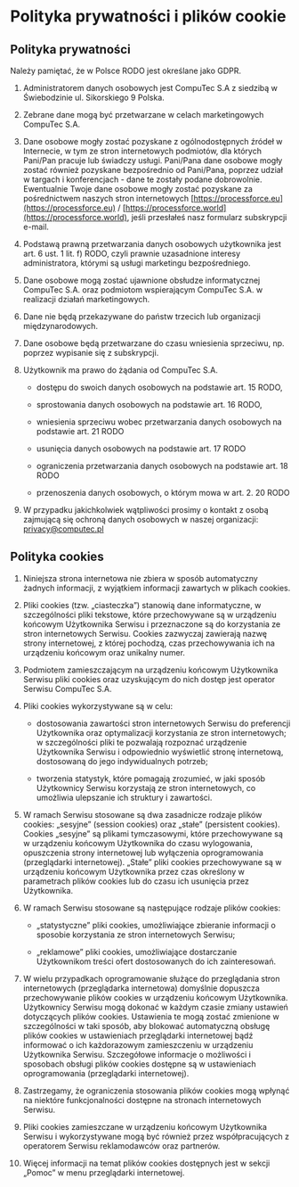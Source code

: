 # Polityka prywatności i plików cookie

## Polityka prywatności

Należy pamiętać, że w Polsce RODO jest określane jako GDPR.

1. Administratorem danych osobowych jest CompuTec S.A z siedzibą w Świebodzinie ul. Sikorskiego 9 Polska.

2. Zebrane dane mogą być przetwarzane w celach marketingowych CompuTec S.A.

3. Dane osobowe mogły zostać pozyskane z ogólnodostępnych źródeł w Internecie, w tym ze stron internetowych podmiotów, dla których Pani/Pan pracuje lub świadczy usługi. Pani/Pana dane osobowe mogły zostać również pozyskane bezpośrednio od Pani/Pana, poprzez udział w targach i konferencjach - dane te zostały podane dobrowolnie. Ewentualnie Twoje dane osobowe mogły zostać pozyskane za pośrednictwem naszych stron internetowych [https://processforce.eu](https://processforce.eu) / [https://processforce.world](https://processforce.world), jeśli przesłałeś nasz formularz subskrypcji e-mail.

4. Podstawą prawną przetwarzania danych osobowych użytkownika jest art. 6 ust. 1 lit. f) RODO, czyli prawnie uzasadnione interesy administratora, którymi są usługi marketingu bezpośredniego.

5. Dane osobowe mogą zostać ujawnione obsłudze informatycznej CompuTec S.A. oraz podmiotom wspierającym CompuTec S.A. w realizacji działań marketingowych.

6. Dane nie będą przekazywane do państw trzecich lub organizacji międzynarodowych.

7. Dane osobowe będą przetwarzane do czasu wniesienia sprzeciwu, np. poprzez wypisanie się z subskrypcji.

8. Użytkownik ma prawo do żądania od CompuTec S.A.

    - dostępu do swoich danych osobowych na podstawie art. 15 RODO,

    - sprostowania danych osobowych na podstawie art. 16 RODO,

    - wniesienia sprzeciwu wobec przetwarzania danych osobowych na podstawie art. 21 RODO

    - usunięcia danych osobowych na podstawie art. 17 RODO

    - ograniczenia przetwarzania danych osobowych na podstawie art. 18 RODO

    - przenoszenia danych osobowych, o którym mowa w art. 2. 20 RODO

9. W przypadku jakichkolwiek wątpliwości prosimy o kontakt z osobą zajmującą się ochroną danych osobowych w naszej organizacji: [privacy@computec.pl](mailto:privacy@computec.pl)

## Polityka cookies

1. Niniejsza strona internetowa nie zbiera w sposób automatyczny żadnych informacji, z wyjątkiem informacji zawartych w plikach cookies.

2. Pliki cookies (tzw. „ciasteczka”) stanowią dane informatyczne, w szczególności pliki tekstowe, które przechowywane są w urządzeniu końcowym Użytkownika Serwisu i przeznaczone są do korzystania ze stron internetowych Serwisu. Cookies zazwyczaj zawierają nazwę strony internetowej, z której pochodzą, czas przechowywania ich na urządzeniu końcowym oraz unikalny numer.

3. Podmiotem zamieszczającym na urządzeniu końcowym Użytkownika Serwisu pliki cookies oraz uzyskującym do nich dostęp jest operator Serwisu CompuTec S.A.

4. Pliki cookies wykorzystywane są w celu:

    - dostosowania zawartości stron internetowych Serwisu do preferencji Użytkownika oraz optymalizacji korzystania ze stron internetowych; w szczególności pliki te pozwalają rozpoznać urządzenie Użytkownika Serwisu i odpowiednio wyświetlić stronę internetową, dostosowaną do jego indywidualnych potrzeb;

    - tworzenia statystyk, które pomagają zrozumieć, w jaki sposób Użytkownicy Serwisu korzystają ze stron internetowych, co umożliwia ulepszanie ich struktury i zawartości.

5. W ramach Serwisu stosowane są dwa zasadnicze rodzaje plików cookies: „sesyjne” (session cookies) oraz „stałe” (persistent cookies). Cookies „sesyjne” są plikami tymczasowymi, które przechowywane są w urządzeniu końcowym Użytkownika do czasu wylogowania, opuszczenia strony internetowej lub wyłączenia oprogramowania (przeglądarki internetowej). „Stałe” pliki cookies przechowywane są w urządzeniu końcowym Użytkownika przez czas określony w parametrach plików cookies lub do czasu ich usunięcia przez Użytkownika.

6. W ramach Serwisu stosowane są następujące rodzaje plików cookies:

    - „statystyczne” pliki cookies, umożliwiające zbieranie informacji o sposobie korzystania ze stron internetowych Serwisu;

    - „reklamowe” pliki cookies, umożliwiające dostarczanie Użytkownikom treści ofert dostosowanych do ich zainteresowań.

7. W wielu przypadkach oprogramowanie służące do przeglądania stron internetowych (przeglądarka internetowa) domyślnie dopuszcza przechowywanie plików cookies w urządzeniu końcowym Użytkownika. Użytkownicy Serwisu mogą dokonać w każdym czasie zmiany ustawień dotyczących plików cookies. Ustawienia te mogą zostać zmienione w szczególności w taki sposób, aby blokować automatyczną obsługę plików cookies w ustawieniach przeglądarki internetowej bądź informować o ich każdorazowym zamieszczeniu w urządzeniu Użytkownika Serwisu. Szczegółowe informacje o możliwości i sposobach obsługi plików cookies dostępne są w ustawieniach oprogramowania (przeglądarki internetowej).

8. Zastrzegamy, że ograniczenia stosowania plików cookies mogą wpłynąć na niektóre funkcjonalności dostępne na stronach internetowych Serwisu.

9. Pliki cookies zamieszczane w urządzeniu końcowym Użytkownika Serwisu i wykorzystywane mogą być również przez współpracujących z operatorem Serwisu reklamodawców oraz partnerów.

10. Więcej informacji na temat plików cookies dostępnych jest w sekcji „Pomoc” w menu przeglądarki internetowej.
